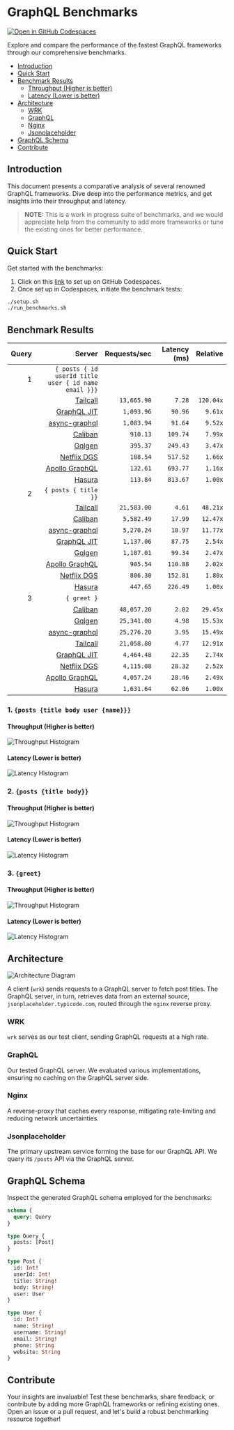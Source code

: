 # GraphQL Benchmarks <!-- omit from toc -->

[![Open in GitHub Codespaces](https://github.com/codespaces/badge.svg)](https://codespaces.new/tailcallhq/graphql-benchmarks)

Explore and compare the performance of the fastest GraphQL frameworks through our comprehensive benchmarks.

- [Introduction](#introduction)
- [Quick Start](#quick-start)
- [Benchmark Results](#benchmark-results)
  - [Throughput (Higher is better)](#throughput-higher-is-better)
  - [Latency (Lower is better)](#latency-lower-is-better)
- [Architecture](#architecture)
  - [WRK](#wrk)
  - [GraphQL](#graphql)
  - [Nginx](#nginx)
  - [Jsonplaceholder](#jsonplaceholder)
- [GraphQL Schema](#graphql-schema)
- [Contribute](#contribute)

[Tailcall]: https://github.com/tailcallhq/tailcall
[Gqlgen]: https://github.com/99designs/gqlgen
[Apollo GraphQL]: https://github.com/apollographql/apollo-server
[Netflix DGS]: https://github.com/netflix/dgs-framework
[Caliban]: https://github.com/ghostdogpr/caliban
[async-graphql]: https://github.com/async-graphql/async-graphql
[Hasura]: https://github.com/hasura/graphql-engine
[GraphQL JIT]: https://github.com/zalando-incubator/graphql-jit

## Introduction

This document presents a comparative analysis of several renowned GraphQL frameworks. Dive deep into the performance metrics, and get insights into their throughput and latency.

> **NOTE:** This is a work in progress suite of benchmarks, and we would appreciate help from the community to add more frameworks or tune the existing ones for better performance.

## Quick Start

Get started with the benchmarks:

1. Click on this [link](https://codespaces.new/tailcallhq/graphql-benchmarks) to set up on GitHub Codespaces.
2. Once set up in Codespaces, initiate the benchmark tests:

```bash
./setup.sh
./run_benchmarks.sh
```

## Benchmark Results

<!-- PERFORMANCE_RESULTS_START -->

| Query | Server | Requests/sec | Latency (ms) | Relative |
|-------:|--------:|--------------:|--------------:|---------:|
| 1 | `{ posts { id userId title user { id name email }}}` |
|| [Tailcall] | `13,665.90` | `7.28` | `120.04x` |
|| [GraphQL JIT] | `1,093.96` | `90.96` | `9.61x` |
|| [async-graphql] | `1,083.94` | `91.64` | `9.52x` |
|| [Caliban] | `910.13` | `109.74` | `7.99x` |
|| [Gqlgen] | `395.37` | `249.43` | `3.47x` |
|| [Netflix DGS] | `188.54` | `517.52` | `1.66x` |
|| [Apollo GraphQL] | `132.61` | `693.77` | `1.16x` |
|| [Hasura] | `113.84` | `813.67` | `1.00x` |
| 2 | `{ posts { title }}` |
|| [Tailcall] | `21,583.00` | `4.61` | `48.21x` |
|| [Caliban] | `5,582.49` | `17.99` | `12.47x` |
|| [async-graphql] | `5,270.24` | `18.97` | `11.77x` |
|| [GraphQL JIT] | `1,137.06` | `87.75` | `2.54x` |
|| [Gqlgen] | `1,107.01` | `99.34` | `2.47x` |
|| [Apollo GraphQL] | `905.54` | `110.88` | `2.02x` |
|| [Netflix DGS] | `806.30` | `152.81` | `1.80x` |
|| [Hasura] | `447.65` | `226.49` | `1.00x` |
| 3 | `{ greet }` |
|| [Caliban] | `48,057.20` | `2.02` | `29.45x` |
|| [Gqlgen] | `25,341.00` | `4.98` | `15.53x` |
|| [async-graphql] | `25,276.20` | `3.95` | `15.49x` |
|| [Tailcall] | `21,058.80` | `4.77` | `12.91x` |
|| [GraphQL JIT] | `4,464.48` | `22.35` | `2.74x` |
|| [Netflix DGS] | `4,115.08` | `28.32` | `2.52x` |
|| [Apollo GraphQL] | `4,057.24` | `28.46` | `2.49x` |
|| [Hasura] | `1,631.64` | `62.06` | `1.00x` |

<!-- PERFORMANCE_RESULTS_END -->



### 1. `{posts {title body user {name}}}`
#### Throughput (Higher is better)

![Throughput Histogram](assets/req_sec_histogram1.png)

#### Latency (Lower is better)

![Latency Histogram](assets/latency_histogram1.png)

### 2. `{posts {title body}}`
#### Throughput (Higher is better)

![Throughput Histogram](assets/req_sec_histogram2.png)

#### Latency (Lower is better)

![Latency Histogram](assets/latency_histogram2.png)

### 3. `{greet}`
#### Throughput (Higher is better)

![Throughput Histogram](assets/req_sec_histogram3.png)

#### Latency (Lower is better)

![Latency Histogram](assets/latency_histogram3.png)

## Architecture

![Architecture Diagram](assets/architecture.png)

A client (`wrk`) sends requests to a GraphQL server to fetch post titles. The GraphQL server, in turn, retrieves data from an external source, `jsonplaceholder.typicode.com`, routed through the `nginx` reverse proxy.

### WRK

`wrk` serves as our test client, sending GraphQL requests at a high rate.

### GraphQL

Our tested GraphQL server. We evaluated various implementations, ensuring no caching on the GraphQL server side.

### Nginx

A reverse-proxy that caches every response, mitigating rate-limiting and reducing network uncertainties.

### Jsonplaceholder

The primary upstream service forming the base for our GraphQL API. We query its `/posts` API via the GraphQL server.

## GraphQL Schema

Inspect the generated GraphQL schema employed for the benchmarks:

```graphql
schema {
  query: Query
}

type Query {
  posts: [Post]
}

type Post {
  id: Int!
  userId: Int!
  title: String!
  body: String!
  user: User
}

type User {
  id: Int!
  name: String!
  username: String!
  email: String!
  phone: String
  website: String
}
```

## Contribute

Your insights are invaluable! Test these benchmarks, share feedback, or contribute by adding more GraphQL frameworks or refining existing ones. Open an issue or a pull request, and let's build a robust benchmarking resource together!
